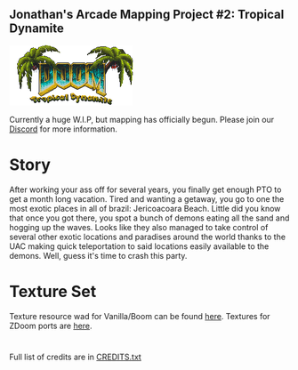 ## Jonathan's Arcade Mapping Project #2: Tropical Dynamite

![M_Doom Art](/graphics/JAMP2.png)

Currently a huge W.I.P, but mapping has officially begun.
Please join our [Discord](https://discord.gg/xZd5MxK) for more information.

# Story

After working your ass off for several years, you finally get enough PTO to get a month long vacation. Tired and wanting a getaway, you go to one the most exotic places in all of brazil: Jericoacoara Beach. Little did you know that once you got there, you spot a bunch of demons eating all the sand and hogging up the waves. Looks like they also managed to take control of several other exotic locations and paradises around the world thanks to the UAC making quick teleportation to said locations easily available to the demons. Well, guess it's time to crash this party.

# Texture Set

Texture resource wad for Vanilla/Boom can be found [here](jamp2tex.wad).
Textures for ZDoom ports are [here](textures).

#

Full list of credits are in [CREDITS.txt](CREDITS.txt)